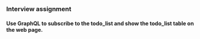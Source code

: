 ### Interview assignment

#### Use GraphQL to subscribe to the todo_list and show the todo_list table on the web page.
